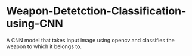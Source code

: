 # Weapon-Detetction-Classification-using-CNN

A CNN model that takes input image using opencv and classifies the weapon to which it belongs to.
